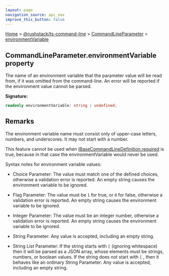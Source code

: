 ```yaml
---
layout: page
navigation_source: api_nav
improve_this_button: false
---
```



[Home](./index.md) &gt; [@rushstack/ts-command-line](./ts-command-line.md) &gt; [CommandLineParameter](./ts-command-line.commandlineparameter.md) &gt; [environmentVariable](./ts-command-line.commandlineparameter.environmentvariable.md)

## CommandLineParameter.environmentVariable property

The name of an environment variable that the parameter value will be read from, if it was omitted from the command-line. An error will be reported if the environment value cannot be parsed.

<b>Signature:</b>

```typescript
readonly environmentVariable: string | undefined;
```

## Remarks

The environment variable name must consist only of upper-case letters, numbers, and underscores. It may not start with a number.

This feature cannot be used when [IBaseCommandLineDefinition.required](./ts-command-line.ibasecommandlinedefinition.required.md) is true, because in that case the environmentVariable would never be used.

Syntax notes for environment variable values:

- Choice Parameter: The value must match one of the defined choices, otherwise a validation error is reported. An empty string causes the environment variable to be ignored.

- Flag Parameter: The value must be `1` for true, or `0` for false, otherwise a validation error is reported. An empty string causes the environment variable to be ignored.

- Integer Parameter: The value must be an integer number, otherwise a validation error is reported. An empty string causes the environment variable to be ignored.

- String Parameter: Any value is accepted, including an empty string.

- String List Parameter: If the string starts with `[` (ignoring whitespace) then it will be parsed as a JSON array, whose elements must be strings, numbers, or boolean values. If the string does not start with `[` , then it behaves like an ordinary String Parameter: Any value is accepted, including an empty string.
